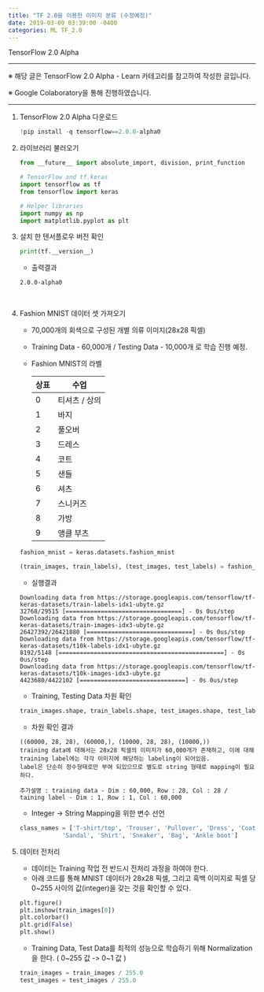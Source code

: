 ```yaml
---
title: "TF 2.0을 이용한 이미지 분류 (수정예정)"
date: 2019-03-09 03:39:00 -0400
categories: ML TF_2.0
---
```


TensorFlow 2.0 Alpha

______________________________________

※ 해당 글은 TensorFlow 2.0 Alpha - Learn 카테고리를 참고하여 작성한 글입니다.

※ Google Colaboratory을 통해 진행하였습니다.

________________________________________



1. TensorFlow 2.0 Alpha 다운로드

   ```python
   !pip install -q tensorflow==2.0.0-alpha0
   ```

2. 라이브러리 불러오기

   ```python
   from __future__ import absolute_import, division, print_function
   
   # TensorFlow and tf.keras
   import tensorflow as tf
   from tensorflow import keras
   
   # Helper libraries
   import numpy as np
   import matplotlib.pyplot as plt
   
   ```

3. 설치 한 텐서플로우 버전 확인

   ```python
   print(tf.__version__)
   ```
   - 출력결과
   ```
   2.0.0-alpha0
   ```
   
   ​	

4. Fashion MNIST 데이터 셋 가져오기

   - 70,000개의 회색으로 구성된 개별 의류 이미지(28x28 픽셀)

   - Training Data - 60,000개 / Testing Data - 10,000개 로 학습 진행 예정.

   - Fashion MNIST의 라벨

     | 상표 | 수업        |
     | ---- | ----------- |
     | 0    | 티셔츠 / 상의 |
     | 1    | 바지        |
     | 2    | 풀오버      |
     | 3    | 드레스      |
     | 4    | 코트        |
     | 5    | 샌들        |
     | 6    | 셔츠        |
     | 7    | 스니커즈      |
     | 8    | 가방        |
     | 9    | 앵클 부츠   |

   ```python
   fashion_mnist = keras.datasets.fashion_mnist
   
   (train_images, train_labels), (test_images, test_labels) = fashion_mnist.load_data()
   ```
   
   - 실행결과
   ```
   Downloading data from https://storage.googleapis.com/tensorflow/tf-keras-datasets/train-labels-idx1-ubyte.gz
   32768/29515 [=================================] - 0s 0us/step
   Downloading data from https://storage.googleapis.com/tensorflow/tf-keras-datasets/train-images-idx3-ubyte.gz
   26427392/26421880 [==============================] - 0s 0us/step
   Downloading data from https://storage.googleapis.com/tensorflow/tf-keras-datasets/t10k-labels-idx1-ubyte.gz
   8192/5148 [===============================================] - 0s 0us/step
   Downloading data from https://storage.googleapis.com/tensorflow/tf-keras-datasets/t10k-images-idx3-ubyte.gz
   4423680/4422102 [==============================] - 0s 0us/step
   ```
   
   - Training, Testing Data 차원 확인
   ```python
   train_images.shape, train_labels.shape, test_images.shape, test_labels.shape
   ```
   
   - 차원 확인 결과
   ```
   ((60000, 28, 28), (60000,), (10000, 28, 28), (10000,))
   training data에 대해서는 28x28 픽셀의 이미지가 60,000개가 존재하고, 이에 대해 training label에는 각각 이미지에 해당하는 labeling이 되어있음.
   label은 단순히 정수형태로만 부여 되있으므로 별도로 string 형태로 mapping이 필요하다.
   
   추가설명 : training data - Dim : 60,000, Row : 28, Col : 28 / taining label - Dim : 1, Row : 1, Col : 60,000
   ```
   
   - Integer -> String Mapping을 위한 변수 선언

   ```python
   class_names = ['T-shirt/top', 'Trouser', 'Pullover', 'Dress', 'Coat', 
               'Sandal', 'Shirt', 'Sneaker', 'Bag', 'Ankle boot']
   ```
  
   
5. 데이터 전처리
   - 데이터는 Training 작업 전 반드시 전처리 과정을 하여야 한다.
   - 아래 코드를 통해 MNIST 데이터가 28x28 픽셀, 그리고 흑백 이미지로 픽셀 당 0~255 사이의 값(integer)을 갖는 것을 확인할 수 있다.
   
   ```python
   plt.figure()
   plt.imshow(train_images[0])
   plt.colorbar()
   plt.grid(False)
   plt.show()
   ```
   - Training Data, Test Data를 최적의 성능으로 학습하기 위해 Normalization을 한다. ( 0~255 값 -> 0~1 값 )
   ```python
   train_images = train_images / 255.0
   test_images = test_images / 255.0
   ```


   
